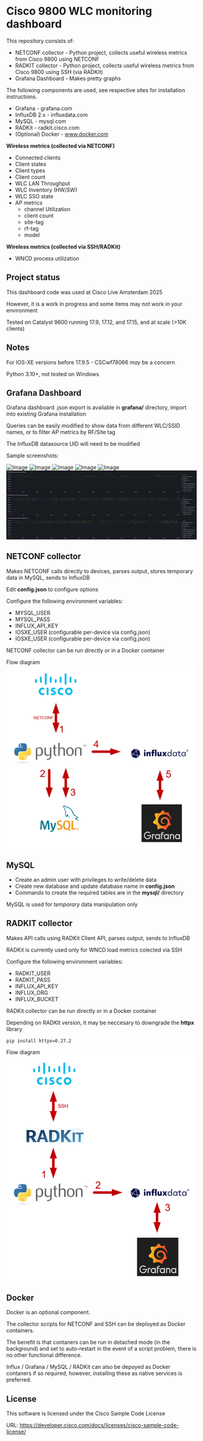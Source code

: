 # Cisco 9800 WLC monitoring dashboard

This repository consists of:

- NETCONF collector - Python project, collects useful wireless metrics from Cisco 9800 using NETCONF
- RADKIT collector - Python project, collects useful wireless metrics from Cisco 9800 using SSH (via RADKit)
- Grafana Dashboard - Makes pretty graphs

The following components are used, see respective sites for installation instructions.
- Grafana - grafana.com
- InfluxDB 2.x - influxdata.com
- MySQL - mysql.com
- RADKit - radkit.cisco.com
- (Optional) Docker - www.docker.com

**Wireless metrics (collected via NETCONF)**

- Connected clients
- Client states
- Client types
- Client count
- WLC LAN Throughput
- WLC Inventory (HW/SW)
- WLC SSO state
- AP metrics
  - channel Utilization
  - client count
  - site-tag
  - rf-tag
  - model

**Wireless metrics (collected via SSH/RADKit)**
- WNCD process utilization

## Project status

This dashboard code was used at Cisco Live Amsterdam 2025

However, it is a work in progress and some items may not work in your environment

Tested on Catalyst 9800 running 17.9, 17.12, and 17.15, and at scale (>10K clients)

## Notes

For IOS-XE versions before 17.9.5 - CSCwf78066 _may_ be a concern

Python 3.10+, not tested on Windows

## Grafana Dashboard

Grafana dashboard .json export is available in **grafana/** directory, import into existing Grafana installation

Queries can be easily modified to show data from different WLC/SSID names, or to filter AP metrics by RF/Site tag

The InfluxDB datasource UID will need to be modified

Sample screenshots:

![Image](https://github.com/ciscowireless/wifi-dashboard/blob/main/images/client-capabilities.png)
![Image](https://github.com/ciscowireless/wifi-dashboard/blob/main/images/client-summary.png)
![Image](https://github.com/ciscowireless/wifi-dashboard/blob/main/images/radios-channel-utilization.png)
![Image](https://github.com/ciscowireless/wifi-dashboard/blob/main/images/radios-client-count.png)
![Image](https://github.com/ciscowireless/wifi-dashboard/blob/main/images/wlc-summary.png)
![Image](https://github.com/ciscowireless/wifi-dashboard/blob/main/images/dashboard-statistics.jpg)

## NETCONF collector

Makes NETCONF calls directly to devices, parses output, stores temporary data in MySQL, sends to InfluxDB

Edit **config.json** to configure options

Configure the following environment variables:
- MYSQL_USER
- MYSQL_PASS
- INFLUX_API_KEY
- IOSXE_USER (configurable per-device via config.json)
- IOSXE_USER (configurable per-device via config.json)

NETCONF collector can be run directly or in a Docker container

Flow diagram
![Image](https://github.com/Johnny8Bit/wifi-dashboard/blob/main/images/netconf-flow.png)

## MySQL

- Create an admin user with privileges to write/delete data
- Create new database and update database name in **config.json**
- Commands to create the required tables are in the **mysql/** directory

MySQL is used for _temporary_ data manipulation only

## RADKIT collector

Makes API calls using RADKit Client API, parses output, sends to InfluxDB

RADKit is currently used only for WNCD load metrics colected via SSH

Configure the following environment variables:
- RADKIT_USER
- RADKIT_PASS
- INFLUX_API_KEY
- INFLUX_ORG
- INFLUX_BUCKET

RADKit collector can be run directly or in a Docker container

Depending on RADKIt version, it may be neccesary to downgrade the __httpx__ library
```
pip install httpx=0.27.2
```
Flow diagram
![Image](https://github.com/Johnny8Bit/wifi-dashboard/blob/main/images/ssh-flow.png)

## Docker

Docker is an optional component.

The collector scripts for NETCONF and SSH can be deployed as Docker containers.

The benefit is that contaners can be run in detached mode (in the background) and set to auto-restart in the event of a script problem, there is no other functional difference.

Influx / Grafana / MySQL / RADKit can also be depoyed as Docker contaners if so required, however, installing these as native services is preferred.

## License

This software is licensed under the Cisco Sample Code License

URL: https://developer.cisco.com/docs/licenses/cisco-sample-code-license/



